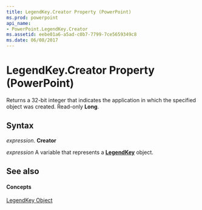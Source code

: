 ```yaml
---
title: LegendKey.Creator Property (PowerPoint)
ms.prod: powerpoint
api_name:
- PowerPoint.LegendKey.Creator
ms.assetid: eebe01a6-a5ad-c0b7-7799-7ce5659349c8
ms.date: 06/08/2017
---
```



# LegendKey.Creator Property (PowerPoint)

Returns a 32-bit integer that indicates the application in which the specified object was created. Read-only  **Long**.


## Syntax

 _expression_. **Creator**

 _expression_ A variable that represents a **[LegendKey](PowerPoint.LegendKey.md)** object.


## See also


#### Concepts


[LegendKey Object](PowerPoint.LegendKey.md)

